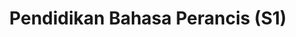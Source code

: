 ---
title: "Pendidikan Bahasa Perancis (S1)"
menu:
  - id: "profil"
    label: "Tentang Prodi"
  - id: "kurikulum"
    label: "Kurikulum"
    external: "https://kurikulum.upi.edu/struktur/prodi/C075"
  - id: "akreditasi"
    label: "Akreditasi"
  - id: "dosen"
    label: "Dosen"
  - id: "fasilitas"
    label: "Fasilitas"
  - id: "pmb"
    label: "PMB / Pendaftaran"
    external: "https://pmb.upi.edu/"
sections:
  profil:
    title: "Tentang Pendidikan Bahasa Perancis S1"
    content: |
      <section class="bg-white dark:bg-gray-900 pt-10 md:pt-10 pb-12 md:pb-24 px-0">
        <div class="max-w-6xl mx-auto px-4">
          <!-- Sejarah -->
          <h2 class="text-xl font-semibold text-purple-800 dark:text-purple-300 mb-2">Sejarah</h2><br>
          <div class="relative border-l-2 border-purple-300 dark:border-purple-600 pl-14 space-y-10 mb-6">
            <div class="relative">
              <div class="absolute w-4 h-4 bg-purple-600 rounded-full -left-6 top-1.5"></div>
              <h3 class="text-base font-semibold text-purple-800 dark:text-purple-300">1975 – Pendirian Prodi</h3>
              <p class="text-gray-700 dark:text-gray-300 mt-1">Program Studi Pendidikan Bahasa Perancis berdiri de facto pada Februari 1975 dengan nama Jurusan Pendidikan Bahasa Perancis di Fakultas Keguruan Sastra dan Seni IKIP Bandung.</p>
            </div>
            <div class="relative">
              <div class="absolute w-4 h-4 bg-purple-600 rounded-full -left-6 top-1.5"></div>
              <h3 class="text-base font-semibold text-purple-800 dark:text-purple-300">1975 – Inisiatif Penutur Asli</h3>
              <p class="text-gray-700 dark:text-gray-300 mt-1">Pendirian diprakarsai oleh penutur asli Perancis, Monsieur Dominique DANARD, dan disambut baik oleh pimpinan fakultas serta institut.</p>
            </div>
            <div class="relative">
              <div class="absolute w-4 h-4 bg-purple-600 rounded-full -left-6 top-1.5"></div>
              <h3 class="text-base font-semibold text-purple-800 dark:text-purple-300">Sejak 1975 – Lulusan Berkualitas</h3>
              <p class="text-gray-700 dark:text-gray-300 mt-1">Prodi telah menghasilkan banyak lulusan berkualitas yang bekerja sebagai guru dan dosen di berbagai lembaga pendidikan di Indonesia.</p>
            </div>
            <div class="relative">
              <div class="absolute w-4 h-4 bg-purple-600 rounded-full -left-6 top-1.5"></div>
              <h3 class="text-base font-semibold text-purple-800 dark:text-purple-300">2016 – Akreditasi A BAN-PT</h3>
              <p class="text-gray-700 dark:text-gray-300 mt-1">Mendapat akreditasi A dari BAN-PT berdasarkan SK No. 1546/SK/BAN-PT/Akred/VIII/2016.</p>
            </div>
            <div class="relative">
              <div class="absolute w-4 h-4 bg-purple-600 rounded-full -left-6 top-1.5"></div>
              <h3 class="text-base font-semibold text-purple-800 dark:text-purple-300">2010–2017 – Sertifikasi ISO</h3>
              <p class="text-gray-700 dark:text-gray-300 mt-1">Tersertifikasi ISO 9001:2008 dari WQA (2010–2013) dan URS (2013–2017); sejak 2017 tersertifikasi ISO 9001:2015 dari URS.</p>
            </div>
            <div class="relative">
              <div class="absolute w-4 h-4 bg-purple-600 rounded-full -left-6 top-1.5"></div>
              <h3 class="text-base font-semibold text-purple-800 dark:text-purple-300">Akreditasi Internasional ASIC</h3>
              <p class="text-gray-700 dark:text-gray-300 mt-1">Mendapat akreditasi internasional predikat <em>Premier University</em> dari ASIC dengan nomor sertifikat: AS29672/0617.</p>
            </div>
          </div>

          <!-- Visi -->
          <h2 class="text-xl font-semibold text-purple-800 dark:text-purple-300 mb-2">Visi</h2>
          <p class="text-gray-700 dark:text-gray-300 mb-6">Menjadi pelopor dan unggul dalam penyelenggaraan program pendidikan bahasa Perancis untuk mewujudkan tujuan pendidikan nasional dalam menghadapi era globalisasi berdasarkan sistem manajemen mutu berstandar internasional.</p>

          <!-- Misi -->
          <h2 class="text-xl font-semibold text-purple-800 dark:text-purple-300 mb-2">Misi</h2>
          <ul class="list-disc pl-6 text-gray-700 dark:text-gray-300 mb-6 space-y-2">
            <li>Menyelenggarakan dan mengembangkan pendidikan bahasa Perancis sebagai bahasa asing dan untuk tujuan khusus.</li>
            <li>Menyelenggarakan pengayaan kebahasaperancisan dan pengajarannya.</li>
            <li>Melaksanakan penelitian, mengimplementasikannya dalam pembelajaran, dan menyebarluaskan hasilnya.</li>
            <li>Mengembangkan pendidikan profesional guru dalam pendidikan akademik dan profesi bahasa Perancis.</li>
            <li>Melaksanakan pengabdian kepada masyarakat dan menyebarluaskan hasilnya.</li>
            <li>Melaksanakan kebebasan akademik dan otonomi keilmuan.</li>
            <li>Menyelenggarakan kegiatan berskala lokal, nasional, dan internasional.</li>
            <li>Menggalang kerja sama akademik dan non-akademik, baik lokal, nasional, maupun internasional.</li>
          </ul>

          <!-- Tujuan -->
          <h2 class="text-xl font-semibold text-purple-800 dark:text-purple-300 mb-2">Tujuan</h2>
          <h3 class="font-semibold text-gray-700 dark:text-gray-300 mt-4 mb-1">Tujuan Umum</h3>
          <p class="text-gray-700 dark:text-gray-300 mb-4">Mengacu pada tujuan UPI, yaitu mengembangkan manusia yang beriman, bertakwa, bermoral, berakhlak mulia, berilmu, profesional, religius, dan cinta bangsa serta NKRI.</p>
          <h3 class="font-semibold text-gray-700 dark:text-gray-300 mb-1">Tujuan Khusus</h3>
          <ul class="list-disc pl-6 text-gray-700 dark:text-gray-300 mb-6 space-y-2">
            <li>Menghasilkan sarjana Pendidikan Bahasa Perancis yang profesional, kritis, dan bertakwa serta kompetitif secara global.</li>
            <li>Menghasilkan produk, mengembangkan, dan menyebarluaskannya untuk kesejahteraan masyarakat.</li>
            <li>Menghasilkan publikasi ilmiah yang bermanfaat untuk pengembangan pembelajaran.</li>
          </ul>

          <!-- Profil Lulusan -->
          <h2 class="text-xl font-semibold text-purple-800 dark:text-purple-300 mb-2">Profil Lulusan</h2>
          <ul class="list-disc pl-6 text-gray-700 dark:text-gray-300 space-y-2">
            <li><strong>Pengajar/Peneliti Bahasa Perancis:</strong> Terlibat dalam pendidikan dan pengembangan ilmu kependidikan Bahasa Perancis di berbagai jenjang.</li>
            <li><strong>Profesional:</strong> Mampu bekerja profesional di bidang bahasa Perancis dan lainnya dengan memanfaatkan IPTEK secara kreatif dan komunikatif.</li>
            <li><strong>Pegiat Pariwisata:</strong> Terlibat dalam bidang pariwisata secara berkelanjutan dan profesional.</li>
            <li><strong>Penerjemah/Juru Bahasa:</strong> Berkiprah dalam bidang penerjemahan dan interpretasi Bahasa Perancis.</li>
            <li><strong>Wirausahawan:</strong> Mampu berwirausaha di bidang yang relevan dan menciptakan lapangan kerja.</li>
          </ul>
        </div>
      </section>

  akreditasi:
    title: "Akreditasi Pendidikan Bahasa Perancis S1"
    content: |
        <section class="bg-white dark:bg-gray-900 pt-10 md:pt-10 pb-12 md:pb-24 px-0">

        <div class="max-w-6xl mx-auto">

          <!-- Toggle Nasional -->
          <details open class="mb-6 border border-gray-300 dark:border-gray-700 rounded-lg overflow-hidden">
            <summary class="cursor-pointer px-4 py-3 bg-gray-100 dark:bg-gray-800 text-gray-800 dark:text-white font-medium hover:bg-gray-200 dark:hover:bg-gray-700">
              Akreditasi Nasional (BAN-PT)
            </summary>
            <div class="px-4 py-4 text-gray-700 dark:text-gray-300">
              <p class="mb-4">
                Prodi Pendidikan Bahasa Perancis FPBS UPI saat ini terakreditasi dengan peringkat <strong>A</strong> berdasarkan Keputusan BAN-PT No. 2945/SK/BAN-PT/Ak-PPJ/S/V/2022.
                Sertifikat akreditasi ini berlaku sejak 12 Agustus 2021 hingga 12 Agustus 2026.
              </p>
              <p class="mb-4">
                Informasi resmi dapat diakses melalui situs BAN-PT:
                <a href="https://www.banpt.or.id" target="_blank" class="text-purple-700 hover:underline">https://www.banpt.or.id</a>
              </p>
              <img src="/images/akreditasi/perancis/banpt-s1.webp" alt="Sertifikat Akreditasi BAN-PT" class="w-full rounded-lg">
            </div>
          </details>

          <!-- Toggle Internasional -->
          <details class="border border-gray-200 dark:border-gray-700 rounded-lg overflow-hidden">
            <summary class="cursor-pointer px-4 py-3 bg-gray-100 dark:bg-gray-800 text-gray-800 dark:text-white font-medium hover:bg-gray-200 dark:hover:bg-gray-700">
              Akreditasi Internasional (ACQUIN)
            </summary>
            <div class="px-4 py-4 text-gray-700 dark:text-gray-300">
              <p class="mb-4">
                Program Studi Pendidikan Bahasa Perancis memperoleh akreditasi internasional dari <strong>ACQUIN</strong> (Accreditation, Certification and Quality Assurance Institute), anggota European Quality Assurance Register for Higher Education (EQAR) sejak 2009.
              </p>
              <p class="mb-4">
                Akreditasi diberikan untuk program <strong>Bachelor Programme of French Language Education</strong> dan berlaku hingga <strong>30 Mei 2025</strong>.
              </p>
              <img src="/images/akreditasi/perancis/acquin-s1.webp" alt="Sertifikat ACQUIN" class="w-full rounded-lg">
            </div>
          </details>

        </div>
        </section>

  fasilitas:
    title: "Fasilitas"
    content: |

      <!-- Section Fasilitas -->
        <section class="bg-white dark:bg-gray-900 pt-10 md:pt-10 pb-12 md:pb-24 px-0">
        <div class="max-w-6xl mx-auto">

          <!-- Fasilitas FPBS -->
          <details open class="mb-6 border border-gray-300 dark:border-gray-700 rounded-lg overflow-hidden">
            <summary class="bg-gray-100 dark:bg-gray-800 px-4 py-3 cursor-pointer font-semibold text-gray-800 dark:text-white">
              Fasilitas di FPBS UPI
            </summary>
            <div class="px-4 py-4 text-gray-800 dark:text-gray-300">
              <p class="mb-4">
                Daftar lengkap fasilitas khusus di lingkungan Fakultas Pendidikan Bahasa dan Sastra (FPBS) UPI tersedia melalui tautan berikut.
              </p>
              <a href="/profil/fasilitas.html" class="inline-block bg-purple-700 hover:bg-purple-800 text-white px-5 py-2 rounded-lg transition" target="_blank">
                Lihat Fasilitas FPBS
              </a>
            </div>
          </details>

          <!-- Fasilitas UPI -->
          <details class="border border-gray-300 dark:border-gray-700 rounded-lg overflow-hidden">
            <summary class="bg-gray-100 dark:bg-gray-800 px-4 py-3 cursor-pointer font-semibold text-gray-800 dark:text-white">
              Fasilitas Umum di UPI
            </summary>
            <div class="px-4 py-4 text-gray-800 dark:text-gray-300">
              <p class="mb-4">
                Selain di fakultas, UPI juga menyediakan berbagai fasilitas penunjang umum untuk sivitas akademika secara keseluruhan.
              </p>
              <a href="https://www.upi.edu/pendidikan/fasilitas" class="inline-block bg-purple-700 hover:bg-purple-800 text-white px-5 py-2 rounded-lg transition" target="_blank">
                Lihat Fasilitas UPI
              </a>
            </div>
          </details>
        </div>
      </section>

  dosen:
    title: "Dosen Pendidikan Bahasa Perancis S1"
    content: |
        <section class="bg-white dark:bg-gray-900 pt-10 md:pt-10 pb-12 md:pb-24 px-0">
        <div class="max-w-6xl mx-auto text-center">
          <div class="grid grid-cols-2 sm:grid-cols-4 gap-4">
          
            <div class="bg-white dark:bg-gray-800 rounded-lg shadow hover:shadow-2xl transition-shadow duration-300 ease-in-out pb-2 px-1">
              <img src="/images/dosen/perancis/iim.webp" alt="Iim" class="w-full aspect-[3/4] object-cover object-top rounded-t-lg mb-2">
              <h3 class="text-base font-semibold text-gray-900 dark:text-white mb-1">Dra. Iim Siti Karimah, M.Hum.</h3>
              <p class="text-[#422367] dark:text-purple-300">Lektor Kepala</p>
            </div>

            <div class="bg-white dark:bg-gray-800 rounded-lg shadow hover:shadow-2xl transition-shadow duration-300 ease-in-out pb-2 px-1">
              <img src="/images/dosen/perancis/dudung.webp" alt="Dudung" class="w-full aspect-[3/4] object-cover object-top rounded-t-lg mb-2">
              <h3 class="text-base font-semibold text-gray-900 dark:text-white mb-1">Drs. Dudung Gumilar, M.Sc., Lib.MA.</h3>
              <p class="text-[#422367] dark:text-purple-300">Lektor Kepala</p>
            </div>

            <div class="bg-white dark:bg-gray-800 rounded-lg shadow hover:shadow-2xl transition-shadow duration-300 ease-in-out pb-2 px-1">
              <img src="/images/dosen/perancis/dante.webp" alt="Dante" class="w-full aspect-[3/4] object-cover object-top rounded-t-lg mb-2">
              <h3 class="text-base font-semibold text-gray-900 dark:text-white mb-1">Dante Darmawangsa, M.Pd.</h3>
              <p class="text-[#422367] dark:text-purple-300">Lektor Kepala</p>
            </div>

            <div class="bg-white dark:bg-gray-800 rounded-lg shadow hover:shadow-2xl transition-shadow duration-300 ease-in-out pb-2 px-1">
              <img src="/images/dosen/perancis/yadi.webp" alt="Yadi" class="w-full aspect-[3/4] object-cover object-top rounded-t-lg mb-2">
              <h3 class="text-base font-semibold text-gray-900 dark:text-white mb-1">Yadi Mulyadi, M.Pd.</h3>
              <p class="text-[#422367] dark:text-purple-300">Lektor</p>
            </div>

          </div>

          <div class="grid grid-cols-2 sm:grid-cols-4 gap-4 mt-10">

            <div class="bg-white dark:bg-gray-800 rounded-lg shadow hover:shadow-2xl transition-shadow duration-300 ease-in-out pb-2 px-1">
              <img src="/images/dosen/perancis/farida.webp" alt="Farida" class="w-full aspect-[3/4] object-cover object-top rounded-t-lg mb-2">
              <h3 class="text-base font-semibold text-gray-900 dark:text-white mb-1">Dr. Farida Amalia, M.Pd.</h3>
              <p class="text-[#422367] dark:text-purple-300">Lektor</p>
            </div>

            <div class="bg-white dark:bg-gray-800 rounded-lg shadow hover:shadow-2xl transition-shadow duration-300 ease-in-out pb-2 px-1">
              <img src="/images/dosen/perancis/iis.webp" alt="Iis" class="w-full aspect-[3/4] object-cover object-top rounded-t-lg mb-2">
              <h3 class="text-base font-semibold text-gray-900 dark:text-white mb-1">Iis Sopiawati, M.Pd.</h3>
              <p class="text-[#422367] dark:text-purple-300">Lektor</p>
            </div>

            <div class="bg-white dark:bg-gray-800 rounded-lg shadow hover:shadow-2xl transition-shadow duration-300 ease-in-out pb-2 px-1">
              <img src="/images/dosen/perancis/rika.webp" alt="Rika" class="w-full aspect-[3/4] object-cover object-top rounded-t-lg mb-2">
              <h3 class="text-base font-semibold text-gray-900 dark:text-white mb-1">Dr. Rika Widawati, S.S., M.Pd.</h3>
              <p class="text-[#422367] dark:text-purple-300">Lektor</p>
            </div>

            <div class="bg-white dark:bg-gray-800 rounded-lg shadow hover:shadow-2xl transition-shadow duration-300 ease-in-out pb-2 px-1">
              <img src="/images/dosen/perancis/ariessa.webp" alt="Ariessa" class="w-full aspect-[3/4] object-cover object-top rounded-t-lg mb-2">
              <h3 class="text-base font-semibold text-gray-900 dark:text-white mb-1">Ariessa Racmadhany, M.Pd.</h3>
              <p class="text-[#422367] dark:text-purple-300">Lektor</p>
            </div>

          </div>
        </div>
        </section>

---